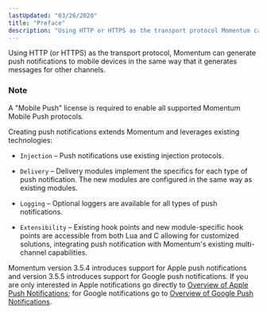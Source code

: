 ```yaml
---
lastUpdated: "03/26/2020"
title: "Preface"
description: "Using HTTP or HTTPS as the transport protocol Momentum can generate push notifications to mobile devices in the same way that it generates messages for other channels A Mobile Push license is required to enable all supported Momentum Mobile Push protocols Creating push notifications extends Momentum and leverages existing technologies..."
---
```


Using HTTP (or HTTPS) as the transport protocol, Momentum can generate push notifications to mobile devices in the same way that it generates messages for other channels.

### Note

A "Mobile Push" license is required to enable all supported Momentum Mobile Push protocols.

Creating push notifications extends Momentum and leverages existing technologies:

*   `Injection` – Push notifications use existing injection protocols.

*   `Delivery` – Delivery modules implement the specifics for each type of push notification. The new modules are configured in the same way as existing modules.

*   `Logging` – Optional loggers are available for all types of push notifications.

*   `Extensibility` – Existing hook points and new module-specific hook points are accessible from both Lua and C allowing for customized solutions, integrating push notification with Momentum's existing multi-channel capabilities.

Momentum version 3.5.4 introduces support for Apple push notifications and version 3.5.5 introduces support for Google push notifications. If you are only interested in Apple notifications go directly to [Overview of Apple Push Notifications](/momentum/3/3-push/push-apple#apns.overview.start); for Google notifications go to [Overview of Google Push Notifications](/momentum/3/3-push/push-google#gcm.overview.start).